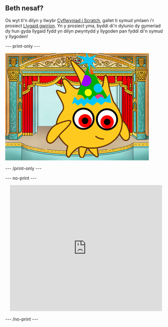 ## Beth nesaf?

Os wyt ti'n dilyn y llwybr [Cyflwyniad i Scratch](https://projects.raspberrypi.org/cy-GB/pathways/scratch-intro), gallet ti symud ymlaen i'r prosiect [Llygaid gwirion](https://projects.raspberrypi.org/cy-GB/projects/silly-eyes). Yn y prosiect yma, byddi di'n dylunio dy gymeriad dy hun gyda llygaid fydd yn dilyn pwyntydd y llygoden pan fyddi di'n symud y llygoden!

--- print-only ---

![Y prosiect 'Llygaid gwirion'.](images/googly-eye-character.png)

--- /print-only ---

--- no-print ---

<div class="scratch-preview" style="margin-left: 15px;">
  <iframe allowtransparency="true" width="485" height="402" src="https://scratch.mit.edu/projects/embed/495141114/?autostart=false" frameborder="0"></iframe>
</div>

--- /no-print ---
